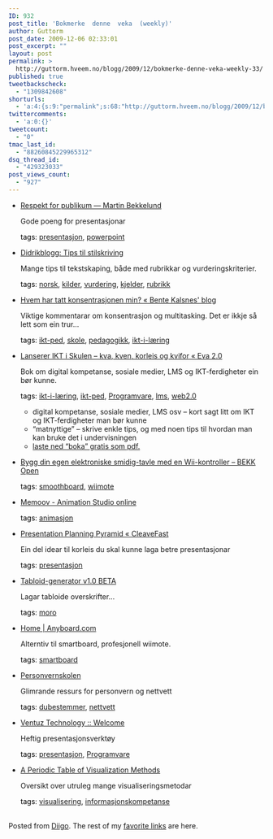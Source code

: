 ```yaml
---
ID: 932
post_title: 'Bokmerke  denne  veka  (weekly)'
author: Guttorm
post_date: 2009-12-06 02:33:01
post_excerpt: ""
layout: post
permalink: >
  http://guttorm.hveem.no/blogg/2009/12/bokmerke-denne-veka-weekly-33/
published: true
tweetbackscheck:
  - "1309842608"
shorturls:
  - 'a:4:{s:9:"permalink";s:68:"http://guttorm.hveem.no/blogg/2009/12/bokmerke-denne-veka-weekly-33/";s:7:"tinyurl";s:26:"http://tinyurl.com/ygtk7l4";s:4:"isgd";s:18:"http://is.gd/5dB5B";s:5:"bitly";s:20:"http://bit.ly/8Nj8sn";}'
twittercomments:
  - 'a:0:{}'
tweetcount:
  - "0"
tmac_last_id:
  - "88260845229965312"
dsq_thread_id:
  - "429323033"
post_views_count:
  - "927"
---
```

<ul class='diigo-linkroll'><li><p class='diigo-link'><a rel='nofollow' href='http://www.bekkelund.net/blogg/2009/11/30/respekt-for-publikum'>Respekt for publikum — Martin Bekkelund</a></p><p class='diigo-description'>Gode poeng for presentasjonar</p><p class='diigo-tags'><a style='color:#000 !important;text-decoration:none !important;' href='http://www.diigo.com/cloud/guttorm1979'>tags</a>: <a href='http://www.diigo.com/user/guttorm1979/presentasjon'>presentasjon</a>, <a href='http://www.diigo.com/user/guttorm1979/powerpoint'>powerpoint</a></p></li><li><p class='diigo-link'><a rel='nofollow' href='http://didrikblogg.blogspot.com/2009/10/tips-til-stilskriving.html'>Didrikblogg: Tips til stilskriving</a></p><p class='diigo-description'>Mange tips til tekstskaping, både med rubrikkar og vurderingskriterier.</p><p class='diigo-tags'><a style='color:#000 !important;text-decoration:none !important;' href='http://www.diigo.com/cloud/guttorm1979'>tags</a>: <a href='http://www.diigo.com/user/guttorm1979/norsk'>norsk</a>, <a href='http://www.diigo.com/user/guttorm1979/kilder'>kilder</a>, <a href='http://www.diigo.com/user/guttorm1979/vurdering'>vurdering</a>, <a href='http://www.diigo.com/user/guttorm1979/kjelder'>kjelder</a>, <a href='http://www.diigo.com/user/guttorm1979/rubrikk'>rubrikk</a></p></li><li><p class='diigo-link'><a rel='nofollow' href='http://bentekalsnes.wordpress.com/2009/12/03/hvem-har-tatt-konsentrasjonen-min'>Hvem har tatt konsentrasjonen min? « Bente Kalsnes' blog</a></p><p class='diigo-description'>Viktige kommentarar om konsentrasjon og multitasking. Det er ikkje så lett som ein trur...</p><p class='diigo-tags'><a style='color:#000 !important;text-decoration:none !important;' href='http://www.diigo.com/cloud/guttorm1979'>tags</a>: <a href='http://www.diigo.com/user/guttorm1979/ikt-ped'>ikt-ped</a>, <a href='http://www.diigo.com/user/guttorm1979/skole'>skole</a>, <a href='http://www.diigo.com/user/guttorm1979/pedagogikk'>pedagogikk</a>, <a href='http://www.diigo.com/user/guttorm1979/ikt-i-læring'>ikt-i-læring</a></p></li><li><p class='diigo-link'><a rel='nofollow' href='http://evabra.wordpress.com/2009/12/02/lanserer-ikt-i-skulen-kva-kven-korleis-og-kvifor'>Lanserer IKT i Skulen – kva, kven, korleis og kvifor « Eva 2.0</a></p><p class='diigo-description'>Bok om digital kompetanse, sosiale medier, LMS og IKT-ferdigheter ein bør kunne. </p><p class='diigo-tags'><a style='color:#000 !important;text-decoration:none !important;' href='http://www.diigo.com/cloud/guttorm1979'>tags</a>: <a href='http://www.diigo.com/user/guttorm1979/ikt-i-læring'>ikt-i-læring</a>, <a href='http://www.diigo.com/user/guttorm1979/ikt-ped'>ikt-ped</a>, <a href='http://www.diigo.com/user/guttorm1979/Programvare'>Programvare</a>, <a href='http://www.diigo.com/user/guttorm1979/lms'>lms</a>, <a href='http://www.diigo.com/user/guttorm1979/web2.0'>web2.0</a></p><ul class='diigo-highlights'><li><div class="diigoContent"><div class="diigoContentInner">digital kompetanse, sosiale medier, LMS osv – kort sagt litt om IKT og IKT-ferdigheter man bør kunne</div></div></li><li><div class="diigoContent"><div class="diigoContentInner">“matnyttige” – skrive enkle tips, og med noen tips til hvordan man kan bruke det i undervisningen</div></div></li><li><div class="diigoContent"><div class="diigoContentInner"><a href="http://evabra.files.wordpress.com/2009/12/iktiskulen-web.pdf" target="_blank"> laste ned “boka” gratis som pdf.</a><em>&nbsp;</em></div></div></li></ul></li><li><p class='diigo-link'><a rel='nofollow' href='http://open.bekk.no/2009/11/30/bygg-din-egen-elektroniske-smidig-tavle'>Bygg din egen elektroniske smidig-tavle med en Wii-kontroller – BEKK Open</a></p><p class='diigo-tags'><a style='color:#000 !important;text-decoration:none !important;' href='http://www.diigo.com/cloud/guttorm1979'>tags</a>: <a href='http://www.diigo.com/user/guttorm1979/smoothboard'>smoothboard</a>, <a href='http://www.diigo.com/user/guttorm1979/wiimote'>wiimote</a></p></li><li><p class='diigo-link'><a rel='nofollow' href='http://memoov.com'>Memoov - Animation Studio online</a></p><p class='diigo-tags'><a style='color:#000 !important;text-decoration:none !important;' href='http://www.diigo.com/cloud/guttorm1979'>tags</a>: <a href='http://www.diigo.com/user/guttorm1979/animasjon'>animasjon</a></p></li><li><p class='diigo-link'><a rel='nofollow' href='http://cleavefast.wordpress.com/2009/11/27/presentation-planning-pyramid'>Presentation Planning Pyramid « CleaveFast</a></p><p class='diigo-description'>Ein del idear til korleis du skal kunne laga betre presentasjonar</p><p class='diigo-tags'><a style='color:#000 !important;text-decoration:none !important;' href='http://www.diigo.com/cloud/guttorm1979'>tags</a>: <a href='http://www.diigo.com/user/guttorm1979/presentasjon'>presentasjon</a></p></li><li><p class='diigo-link'><a rel='nofollow' href='http://www.martinwardener.com/tabloidgenerator/default.aspx'>Tabloid-generator v1.0 BETA</a></p><p class='diigo-description'>Lagar tabloide overskrifter...</p><p class='diigo-tags'><a style='color:#000 !important;text-decoration:none !important;' href='http://www.diigo.com/cloud/guttorm1979'>tags</a>: <a href='http://www.diigo.com/user/guttorm1979/moro'>moro</a></p></li><li><p class='diigo-link'><a rel='nofollow' href='http://www.anyboard.com/home'>Home | Anyboard.com</a></p><p class='diigo-description'>Alterntiv til smartboard, profesjonell wiimote.</p><p class='diigo-tags'><a style='color:#000 !important;text-decoration:none !important;' href='http://www.diigo.com/cloud/guttorm1979'>tags</a>: <a href='http://www.diigo.com/user/guttorm1979/smartboard'>smartboard</a></p></li><li><p class='diigo-link'><a rel='nofollow' href='http://www.personvernskolen.no'>Personvernskolen</a></p><p class='diigo-description'>Glimrande ressurs for personvern og nettvett</p><p class='diigo-tags'><a style='color:#000 !important;text-decoration:none !important;' href='http://www.diigo.com/cloud/guttorm1979'>tags</a>: <a href='http://www.diigo.com/user/guttorm1979/dubestemmer'>dubestemmer</a>, <a href='http://www.diigo.com/user/guttorm1979/nettvett'>nettvett</a></p></li><li><p class='diigo-link'><a rel='nofollow' href='http://www.ventuz.com/index.aspx'>Ventuz Technology :: Welcome</a></p><p class='diigo-description'>Heftig presentasjonsverktøy</p><p class='diigo-tags'><a style='color:#000 !important;text-decoration:none !important;' href='http://www.diigo.com/cloud/guttorm1979'>tags</a>: <a href='http://www.diigo.com/user/guttorm1979/presentasjon'>presentasjon</a>, <a href='http://www.diigo.com/user/guttorm1979/Programvare'>Programvare</a></p></li><li><p class='diigo-link'><a rel='nofollow' href='http://www.visual-literacy.org/periodic_table/periodic_table.html'>A Periodic Table of Visualization Methods</a></p><p class='diigo-description'>Oversikt over utruleg mange visualiseringsmetodar</p><p class='diigo-tags'><a style='color:#000 !important;text-decoration:none !important;' href='http://www.diigo.com/cloud/guttorm1979'>tags</a>: <a href='http://www.diigo.com/user/guttorm1979/visualisering'>visualisering</a>, <a href='http://www.diigo.com/user/guttorm1979/informasjonskompetanse'>informasjonskompetanse</a></p></li></ul><br />Posted from <a href='http://www.diigo.com'>Diigo</a>. The rest of my <a href='http://www.diigo.com/user/guttorm1979'>favorite links</a> are here.